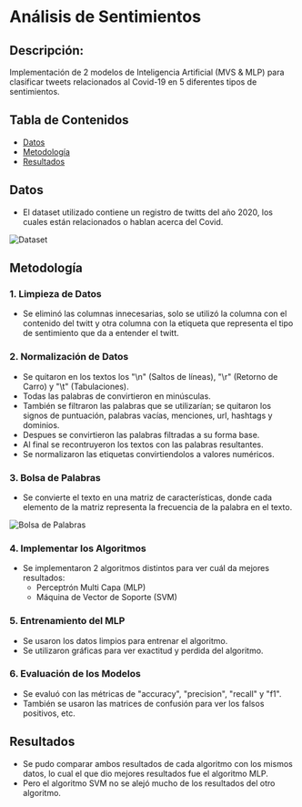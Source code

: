 # Análisis de Sentimientos

## Descripción:
Implementación de 2 modelos de Inteligencia Artificial (MVS &amp; MLP) para clasificar tweets relacionados al Covid-19 en 5 diferentes tipos de sentimientos.


## Tabla de Contenidos 
- [Datos](#datos)
- [Metodología](#metodología)
- [Resultados](#resultados)

## Datos 
- El dataset utilizado contiene un registro de twitts del año 2020, los cuales están relacionados o hablan acerca del Covid.

![Dataset](Imágenes/Dataset.png)

## Metodología 

### 1. Limpieza de Datos 
- Se eliminó las columnas innecesarias, solo se utilizó la columna con el contenido del twitt y otra columna con la etiqueta que representa el tipo de sentimiento que da a entender el twitt.

### 2. Normalización de Datos 
- Se quitaron en los textos los "\n" (Saltos de líneas), "\r" (Retorno de Carro) y "\t" (Tabulaciones).
- Todas las palabras de convirtieron en minúsculas.
- También se filtraron las palabras que se utilizarían; se quitaron los signos de puntuación, palabras vacías, menciones, url, hashtags y dominios.
- Despues se convirtieron las palabras filtradas a su forma base.
- Al final se recontruyeron los textos con las palabras resultantes.
- Se normalizaron las etiquetas convirtiendolos a valores numéricos.

### 3. Bolsa de Palabras 
- Se convierte el texto en una matriz de características, donde cada elemento de la matriz representa la frecuencia de la palabra en el texto.
 
![Bolsa de Palabras](Imágenes/Bolsa_Palabras.png)

### 4. Implementar los Algoritmos
- Se implementaron 2 algoritmos distintos para ver cuál da mejores resultados:
  - Perceptrón Multi Capa (MLP)
  - Máquina de Vector de Soporte (SVM)

### 5. Entrenamiento del MLP 
- Se usaron los datos limpios para entrenar el algoritmo.
- Se utilizaron gráficas para ver exactitud y perdida del algoritmo.

### 6. Evaluación de los Modelos
- Se evaluó con las métricas de "accuracy", "precision", "recall" y "f1".
- También se usaron las matrices de confusión para ver los falsos positivos, etc.

## Resultados 
- Se pudo comparar ambos resultados de cada algoritmo con los mismos datos, lo cual el que dio mejores resultados fue el algoritmo MLP.
- Pero el algoritmo SVM no se alejó mucho de los resultados del otro algoritmo.
